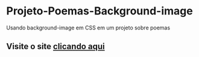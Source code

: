 # Projeto-Poemas-Background-image
 Usando background-image em CSS em um projeto sobre poemas
 ## Visite o site [clicando aqui](https://isaque16.github.io/Projeto-Poemas-Background-image-/poemas.html)
